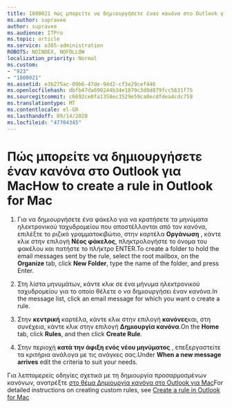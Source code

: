 ```yaml
---
title: 1800021 πώς μπορείτε να δημιουργήσετε έναν κανόνα στο Outlook για Mac
ms.author: supravee
author: supravee
ms.audience: ITPro
ms.topic: article
ms.service: o365-administration
ROBOTS: NOINDEX, NOFOLLOW
localization_priority: Normal
ms.custom:
- "923"
- "1800021"
ms.assetid: e3b275ac-09b6-47de-94d2-cf3e29cef446
ms.openlocfilehash: dbfb47da690244b34e1879c3d8d879fcc5631f75
ms.sourcegitcommit: c6692ce0fa1358ec3529e59ca0ecdfdea4cdc759
ms.translationtype: MT
ms.contentlocale: el-GR
ms.lasthandoff: 09/14/2020
ms.locfileid: "47704345"
---
```

# <a name="how-to-create-a-rule-in-outlook-for-mac"></a><span data-ttu-id="5c5d3-102">Πώς μπορείτε να δημιουργήσετε έναν κανόνα στο Outlook για Mac</span><span class="sxs-lookup"><span data-stu-id="5c5d3-102">How to create a rule in Outlook for Mac</span></span>

1. <span data-ttu-id="5c5d3-103">Για να δημιουργήσετε ένα φάκελο για να κρατήσετε τα μηνύματα ηλεκτρονικού ταχυδρομείου που αποστέλλονται από τον κανόνα, επιλέξτε το ριζικό γραμματοκιβώτιο, στην καρτέλα **Οργάνωση** , κάντε κλικ στην επιλογή **Νέος φάκελος**, πληκτρολογήστε το όνομα του φακέλου και πατήστε το πλήκτρο ENTER.</span><span class="sxs-lookup"><span data-stu-id="5c5d3-103">To create a folder to hold the email messages sent by the rule, select the root mailbox, on the **Organize** tab, click **New Folder**, type the name of the folder, and press Enter.</span></span>

2. <span data-ttu-id="5c5d3-104">Στη λίστα μηνυμάτων, κάντε κλικ σε ένα μήνυμα ηλεκτρονικού ταχυδρομείου για το οποίο θέλετε o να δημιουργήσει έναν κανόνα.</span><span class="sxs-lookup"><span data-stu-id="5c5d3-104">In the message list, click an email message for which you want o create a rule.</span></span>

3. <span data-ttu-id="5c5d3-105">Στην **κεντρική** καρτέλα, κάντε κλικ στην επιλογή **κανόνες**και, στη συνέχεια, κάντε κλικ στην επιλογή **Δημιουργία κανόνα**.</span><span class="sxs-lookup"><span data-stu-id="5c5d3-105">On the **Home** tab, click **Rules**, and then click **Create Rule**.</span></span>

4. <span data-ttu-id="5c5d3-106">Στην περιοχή **κατά την άφιξη ενός νέου μηνύματος** , επεξεργαστείτε τα κριτήρια ανάλογα με τις ανάγκες σας.</span><span class="sxs-lookup"><span data-stu-id="5c5d3-106">Under **When a new message arrives** edit the criteria to suit your needs.</span></span> 

<span data-ttu-id="5c5d3-107">Για λεπτομερείς οδηγίες σχετικά με τη δημιουργία προσαρμοσμένων κανόνων, ανατρέξτε [στο θέμα Δημιουργία κανόνα στο Outlook για Mac](https://aka.ms/AA1uy0v)</span><span class="sxs-lookup"><span data-stu-id="5c5d3-107">For detailed instructions on creating custom rules, see [Create a rule in Outlook for Mac](https://aka.ms/AA1uy0v)</span></span>
  